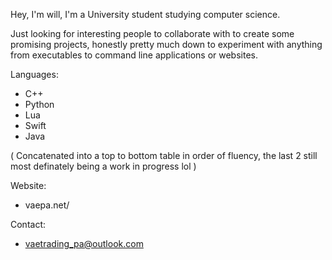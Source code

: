 Hey, I'm will, I'm a University student studying computer science.

Just looking for interesting people to collaborate with to create some promising projects, honestly pretty much down to experiment with anything
from executables to command line applications or websites.

Languages:
- C++
- Python
- Lua
- Swift
- Java

( Concatenated into a top to bottom table in order of fluency, the last 2 still most definately being a work in progress lol )

Website:
- vaepa.net/

Contact:
- vaetrading_pa@outlook.com

